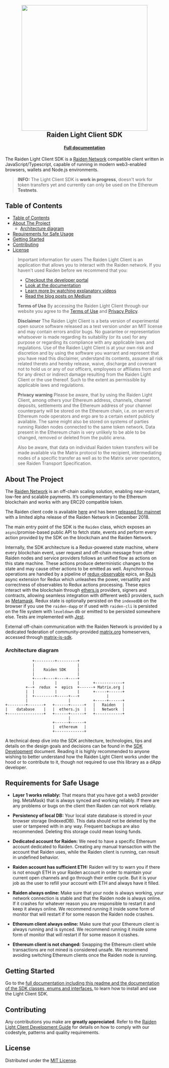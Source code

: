 <h2 align="center">
  <br/>
  <a href='https://raiden.network/'><img
      width='400px'
      alt=''
      src="https://user-images.githubusercontent.com/35398162/54018436-ee3f6300-4188-11e9-9b4e-0666c44cda53.png" /></a>
  <br/>
  Raiden Light Client SDK
  <br/>
</h2>
<h4 align="center">
  <a href="https://lightclient.raiden.network/docs/">Full documentation</a>
</h4>

The Raiden Light Client SDK is a [Raiden Network](https://raiden.network) compatible client written in JavaScript/Typescript, capable of running in modern web3-enabled browsers, wallets and Node.js environments.

> **INFO:** The Light Client SDK is **work in progress**, doesn't work for token transfers yet and currently can only be used on the Ethereum **Testnets**.

## Table of Contents

- [Table of Contents](#table-of-contents)
- [About The Project](#about-the-project)
  - [Architecture diagram](#architecture-diagram)
- [Requirements for Safe Usage](#requirements-for-safe-usage)
- [Getting Started](#getting-started)
- [Contributing](#contributing)
- [License](#license)

> Important information for users
> The Raiden Light Client is an application that allows you to interact with the Raiden
> network. If you haven't used Raiden before we recommend that you:
> - [Checkout the developer portal](https://developer.raiden.network)
> - [Look at the documentation](https://docs.raiden.network)
> - [Learn more by watching explanatory videos](https://www.youtube.com/channel/UCoUP_hnjUddEvbxmtNCcApg)
> - [Read the blog posts on Medium](https://medium.com/@raiden_network)
>
> **Terms of Use**
> By accessing the Raiden Light Client through our website you agree to the [Terms of Use](https://github.com/raiden-network/light-client/blob/master/TERMS.md)
> and [Privacy Policy](https://raiden.network/privacy.html).
>
> **Disclaimer**
> The Raiden Light Client is a beta version of experimental open source software released
> as a test version under an MIT license and may contain errors and/or bugs. No guarantee
> or representation whatsoever is made regarding its suitability (or its use) for any purpose
> or regarding its compliance with any applicable laws and regulations. Use of the Raiden
> Light Client is at your own risk and discretion and by using the software you warrant and
> represent that you have read this disclaimer, understand its contents, assume all risk
> related thereto and hereby release, waive, discharge and covenant not to hold us or any of
> our officers, employees or affiliates from and for any direct or indirect damage resulting
> from the Raiden Light Client or the use thereof. Such to the extent as permissible by
> applicable laws and regulations.
>
> **Privacy warning**
> Please be aware, that by using the Raiden Light Client, among others your Ethereum
> address, channels, channel deposits, settlements and the Ethereum address of your
> channel counterparty will be stored on the Ethereum chain, i.e. on servers of Ethereum
> node operators and ergo are to a certain extent publicly available. The same might also be
> stored on systems of parties running Raiden nodes connected to the same token network.
> Data present in the Ethereum chain is very unlikely to be able to be changed, removed or
> deleted from the public arena.
>
> Also be aware, that data on individual Raiden token transfers will be made available via
> the Matrix protocol to the recipient, intermediating nodes of a specific transfer as well as to
> the Matrix server operators, see Raiden Transport Specification.

## About The Project

The [Raiden Network](https://raiden.network/) is an off-chain scaling solution, enabling near-instant, low-fee and scalable payments. It’s complementary to the Ethereum blockchain and works with any ERC20 compatible token.

The Raiden client code is available [here](https://github.com/raiden-network/raiden) and has been [released for mainnet](https://medium.com/raiden-network/red-eyes-mainnet-release-announcement-d48235bbef3c) with a limited alpha release of the Raiden Network in December 2018.

The main entry point of the SDK is the `Raiden` class, which exposes an `async`/promise-based public API to fetch state, events and perform every action provided by the SDK on the blockchain and the Raiden Network.

Internally, the SDK architecture is a Redux-powered state machine, where every blockchain event, user request and off-chain message from other Raiden nodes and service providers follows an unified flow as actions on this state machine. These actions produce deterministic changes to the state and may cause other actions to be emitted as well. Asynchronous operations are handled by a pipeline of [redux-observable](https://redux-observable.js.org) epics, an [RxJs](https://rxjs.dev/) async extension for Redux which unleashes the power, versatility and correctness of observables to Redux actions processing. These epics interact with the blockchain through [ethers.js](https://github.com/ethers-io/ethers.js) providers, signers and contracts, allowing seamless integration with different web3 providers, such as [Metamask](https://metamask.io/). Redux state is optionally persisted on the `indexedDB` on the browser if you use the `raiden-dapp` or if used with `raiden-cli` is persisted on the file system with `leveldown` db or emitted to be persisted somewhere else. Tests are implemented with [Jest](https://jestjs.io).

External off-chain communication with the Raiden Network is provided by a dedicated federation of community-provided [matrix.org](https://matrix.org) homeservers, accessed through [matrix-js-sdk](https://github.com/matrix-org/matrix-js-sdk).

### Architecture diagram

```
            +---------+---------+
            |                   |
            |    Raiden SDK     |
            |                   |
            +----+----+----+----+
            |         |         |      +------------+
         +--+  redux  +  epics  +------+ Matrix.org |
         |  |         |         |      +-----+------+
         |  +---------+-----+---+            |
         |                  |          +-----+------+
+--------+-------+   +------+------+   |   Raiden   |
|    database    |   |  ethers.js  |   |   Network  |
+----------------+   +------+------+   +------------+
                            |
                     +------+------+
                     |  ethereum   |
                     +-------------+
```

A technical deep dive into the SDK architecture, technologies, tips and details on the design goals and decisions can be found in the [SDK Development](https://github.com/raiden-network/light-client/blob/master/raiden-ts/SDK-Development.md) document. Reading it is highly recommended to anyone wishing to better understand how the Raiden Light Client works under the hood or to contribute to it, though not required to use this library as a dApp developer.

## Requirements for Safe Usage

- **Layer 1 works reliably:** That means that you have got a web3 provider (eg. MetaMask) that is always synced and working reliably. If there are any problems or bugs on the client then Raiden can not work reliably.

- **Persistency of local DB:** Your local state database is stored in your browser storage (IndexedDB). This data should not be deleted by the user or tampered with in any way. Frequent backups are also recommended. Deleting this storage could mean losing funds.

- **Dedicated account for Raiden:** We need to have a specific Ethereum account dedicated to Raiden. Creating any manual transaction with the account that Raiden uses, while the Raiden client is running, can result in undefined behavior.

- **Raiden account has sufficient ETH:** Raiden will try to warn you if there is not enough ETH in your Raiden account in order to maintain your current open channels and go through their entire cycle. But it is your job as the user to refill your account with ETH and always have it filled.

- **Raiden always online:** Make sure that your node is always working, your network connection is stable and that the Raiden node is always online. If it crashes for whatever reason you are responsible to restart it and keep it always online. We recommend running it inside some form of monitor that will restart if for some reason the Raiden node crashes.

- **Ethereum client always online:** Make sure that your Ethereum client is always running and is synced. We recommend running it inside some form of monitor that will restart if for some reason it crashes.

- **Ethereum client is not changed:** Swapping the Ethereum client while transactions are not mined is considered unsafe. We recommend avoiding switching Ethereum clients once the Raiden node is running.

## Getting Started

Go to the [full documentation including this readme and the documentation of the SDK classes, enums and interfaces.](https://lightclient.raiden.network/docs/installing-sdk/) to learn how to install and use the Light Client SDK.

## Contributing

Any contributions you make are **greatly appreciated**. Refer to the [Raiden Light Client Development Guide](../CONTRIBUTING.md) for details on how to comply with our codestyle, patterns and quality requirements.

## License

Distributed under the [MIT License](../LICENSE).
